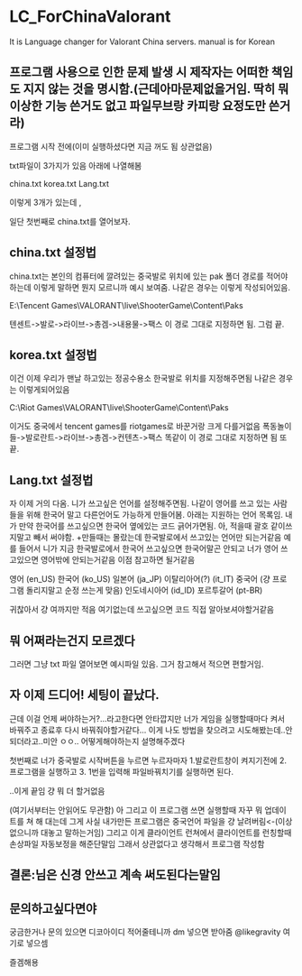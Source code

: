 # LC_ForChinaValorant
It is Language changer for Valorant China servers. manual is for Korean


프로그램 사용으로 인한 문제 발생 시 제작자는 어떠한 책임도 지지 않는 것을 명시함.(근데아마문제없을거임. 딱히 뭐 이상한 기능 쓴거도 없고 파일무브랑 카피랑 요정도만 쓴거라)
--------------------------------------------------------------------------------------

프로그램 시작 전에(이미 실행하셨다면 지금 꺼도 됨 상관없음)

txt파일이 3가지가 있음 아래에 나열해봄

china.txt
korea.txt
Lang.txt

이렇게 3개가 있는데 ,

일단 첫번째로 china.txt를 열어보자.

china.txt 설정법
--------------------------------------------------------------------------------------

china.txt는 본인의 컴퓨터에 깔려있는 중국발로 위치에 있는 pak 폴더 경로를 적어야하는데
이렇게 말하면 뭔지 모르니까 예시 보여줌.
나같은 경우는 이렇게 작성되어있음.

E:\Tencent Games\VALORANT\live\ShooterGame\Content\Paks

텐센트->발로->라이브->총겜->내용물->팩스
이 경로 그대로 지정하면 됨.
그럼 끝.

korea.txt 설정법
--------------------------------------------------------------------------------------

이건 이제 우리가 맨날 하고있는 정공수용소 한국발로 위치를 지정해주면됨
나같은 경우는 이렇게되어있음

C:\Riot Games\VALORANT\live\ShooterGame\Content\Paks

이거도 중국에서 tencent games를 riotgames로 바꾼거랑 크게 다를거없음
폭동놀이들->발로란트->라이브->총겜->컨텐츠->팩스
똑같이 이 경로 그대로 지정하면 됨
또 끝.

Lang.txt 설정법
--------------------------------------------------------------------------------------
자 이제 거의 다옴. 니가 쓰고싶은 언어를 설정해주면됨.
나같이 영어를 쓰고 있는 사람들을 위해 한국어 말고 다른언어도 가능하게 만들어봄.
아래는 지원하는 언어 목록임.
내가 만약 한국어를 쓰고싶으면 한국어 옆에있는 코드 긁어가면됨.
아, 적을때 괄호 같이쓰지말고 빼서 써야함.
+만들때는 몰랐는데 한국발로에서 쓰고있는 언어만 되는거같음
  예를 들어서 니가 지금 한국발로에서 한국어 쓰고싶으면 한국어말곤 안되고
  너가 영어 쓰고있으면 영어밖에 안되는거같음 이점 참고하면 될거같음

영어 (en_US)
한국어 (ko_US)
일본어 (ja_JP)
이탈리아어(?) (it_IT)
중국어 (걍 프로그램 돌리지말고 순정 쓰는게 맞음)
인도네시아어 (id_ID)
포르투갈어 (pt-BR)

귀찮아서 걍 여까지만 적음
여기없는데 쓰고싶으면 코드 직접 알아보셔야할거같음

뭐 어쩌라는건지 모르겠다
--------------------------------------------------------------------------------------
그러면 그냥 txt 파일 열어보면 예시파일 있음. 그거 참고해서 적으면 편할거임.

자 이제 드디어! 세팅이 끝났다.
--------------------------------------------------------------------------------------
근데 이걸 언제 써야하는거?...라고한다면
안타깝지만 너가 게임을 실행할때마다 켜서 바꿔주고 종료후 다시 바꿔줘야할거같다...
이게 나도 방법을 찾으려고 시도해봤는데..안되더라고..미안 ㅇㅇ..
어떻게해야하는지 설명해주겠다

첫번째로 너가 중국발로 시작버튼을 누르면 누르자마자
1.발로란트창이 켜지기전에 
2.프로그램을 실행하고 
3. 1번을 입력해 파일바꿔치기를 실행하면 된다.

..이게 끝임 걍 뭐 더 할거없음

(여기서부터는 안읽어도 무관함)
아 그리고 이 프로그램 쓰면
실행할때 자꾸 뭐 업데이트를 쳐 해 대는데
그게
사실 내가만든 프로그램은
중국언어 파일을 걍 날려버림<-(이상없으니까 대놓고 말하는거임)
그리고 이게 클라이언트 런쳐에서 클라이언트를 런칭할때
손상파일 자동보정을 해준단말임
그래서 상관없다고 생각해서 프로그램 작성함

결론:님은 신경 안쓰고 계속 써도된다는말임
-----

문의하고싶다면야
--------------------------------------------------------------------------------------
궁금한거나 문의 있으면 디코아이디 적어줄테니까 dm 넣으면 받아줌
@likegravity
여기로 넣으셈

즐겜해용
